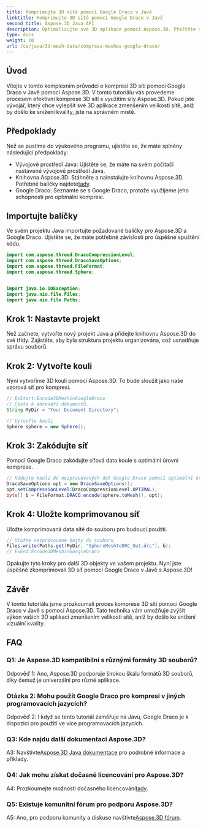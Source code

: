 ```yaml
---
title: Komprimujte 3D sítě pomocí Google Draco v Javě
linktitle: Komprimujte 3D sítě pomocí Google Draco v Javě
second_title: Aspose.3D Java API
description: Optimalizujte své 3D aplikace pomocí Aspose.3D. Přečtěte si, jak komprimovat sítě pomocí Google Draco v Javě. Postupujte podle našeho podrobného průvodce pro efektivní 3D vývoj.
type: docs
weight: 10
url: /cs/java/3d-mesh-data/compress-meshes-google-draco/
---
```

## Úvod

Vítejte v tomto komplexním průvodci o kompresi 3D sítí pomocí Google Draco v Javě pomocí Aspose.3D. V tomto tutoriálu vás provedeme procesem efektivní komprese 3D sítí s využitím síly Aspose.3D. Pokud jste vývojář, který chce vylepšit své 3D aplikace zmenšením velikosti sítě, aniž by došlo ke snížení kvality, jste na správném místě.

## Předpoklady

Než se pustíme do výukového programu, ujistěte se, že máte splněny následující předpoklady:

- Vývojové prostředí Java: Ujistěte se, že máte na svém počítači nastavené vývojové prostředí Java.
-  Knihovna Aspose.3D: Stáhněte a nainstalujte knihovnu Aspose.3D. Potřebné balíčky najdete[tady](https://releases.aspose.com/3d/java/).
- Google Draco: Seznamte se s Google Draco, protože využijeme jeho schopnosti pro optimální kompresi.

## Importujte balíčky

Ve svém projektu Java importujte požadované balíčky pro Aspose.3D a Google Draco. Ujistěte se, že máte potřebné závislosti pro úspěšné spuštění kódu.

```java
import com.aspose.threed.DracoCompressionLevel;
import com.aspose.threed.DracoSaveOptions;
import com.aspose.threed.FileFormat;
import com.aspose.threed.Sphere;


import java.io.IOException;
import java.nio.file.Files;
import java.nio.file.Paths;
```

## Krok 1: Nastavte projekt

Než začnete, vytvořte nový projekt Java a přidejte knihovnu Aspose.3D do své třídy. Zajistěte, aby byla struktura projektu organizována, což usnadňuje správu souborů.

## Krok 2: Vytvořte kouli

Nyní vytvoříme 3D kouli pomocí Aspose.3D. To bude sloužit jako naše vzorová síť pro kompresi.

```java
// ExStart:Encode3DMeshinGoogleDraco
// Cesta k adresáři dokumentů.
String MyDir = "Your Document Directory";

// Vytvořte kouli
Sphere sphere = new Sphere();
```

## Krok 3: Zakódujte síť

Pomocí Google Draco zakódujte síťová data koule s optimální úrovní komprese.

```java
// Kódujte kouli do nezpracovaných dat Google Draco pomocí optimální úrovně komprese.
DracoSaveOptions opt = new DracoSaveOptions();
opt.setCompressionLevel(DracoCompressionLevel.OPTIMAL);
byte[] b = FileFormat.DRACO.encode(sphere.toMesh(), opt);
```

## Krok 4: Uložte komprimovanou síť

Uložte komprimovaná data sítě do souboru pro budoucí použití.

```java
// Uložte nezpracované bajty do souboru
Files.write(Paths.get(MyDir, "SphereMeshtoDRC_Out.drc"), b);
// ExEnd:Encode3DMeshinGoogleDraco
```

Opakujte tyto kroky pro další 3D objekty ve vašem projektu. Nyní jste úspěšně zkomprimovali 3D síť pomocí Google Draco v Javě s Aspose.3D!

## Závěr

V tomto tutoriálu jsme prozkoumali proces komprese 3D sítí pomocí Google Draco v Javě s pomocí Aspose.3D. Tato technika vám umožňuje zvýšit výkon vašich 3D aplikací zmenšením velikosti sítě, aniž by došlo ke snížení vizuální kvality.

## FAQ

### Q1: Je Aspose.3D kompatibilní s různými formáty 3D souborů?

Odpověď 1: Ano, Aspose.3D podporuje širokou škálu formátů 3D souborů, díky čemuž je univerzální pro různé aplikace.

### Otázka 2: Mohu použít Google Draco pro kompresi v jiných programovacích jazycích?

Odpověď 2: I když se tento tutoriál zaměřuje na Javu, Google Draco je k dispozici pro použití ve více programovacích jazycích.

### Q3: Kde najdu další dokumentaci Aspose.3D?

 A3: Navštivte[Aspose.3D Java dokumentace](https://reference.aspose.com/3d/java/) pro podrobné informace a příklady.

### Q4: Jak mohu získat dočasné licencování pro Aspose.3D?

 A4: Prozkoumejte možnosti dočasného licencování[tady](https://purchase.aspose.com/temporary-license/).

### Q5: Existuje komunitní fórum pro podporu Aspose.3D?

 A5: Ano, pro podporu komunity a diskuse navštivte[Aspose.3D fórum](https://forum.aspose.com/c/3d/18).